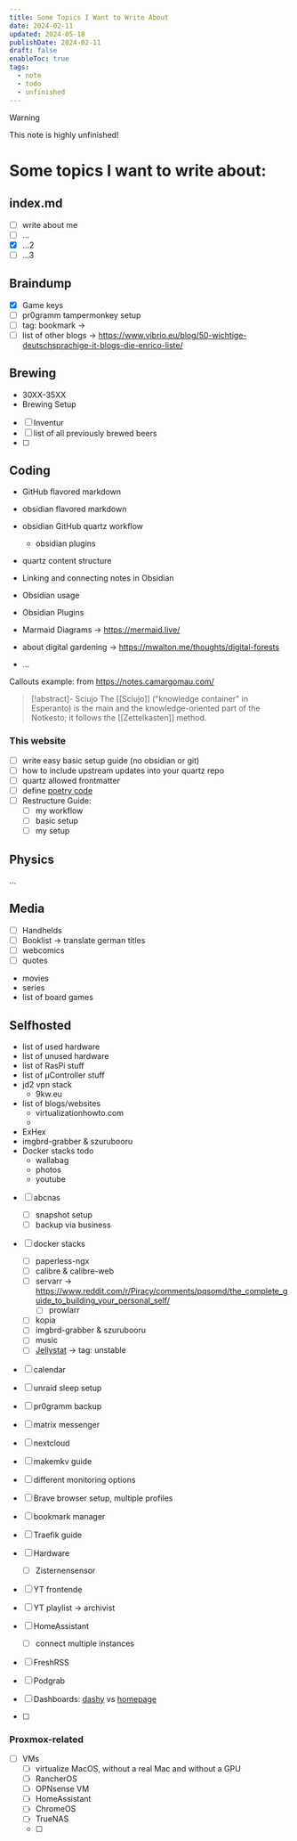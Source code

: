 ```yaml
---
title: Some Topics I Want to Write About
date: 2024-02-11
updated: 2024-05-18
publishDate: 2024-02-11
draft: false
enableToc: true
tags:
  - note
  - todo
  - unfinished
---
```


> [!warning]
> This note is highly unfinished!
 
# Some topics I want to write about:

## index.md

- [ ] write about me
- [ ] ...
- [x] ...2
- [ ] ...3

## Braindump

- [x] Game keys
- [ ] pr0gramm tampermonkey setup
- [ ] tag: bookmark -> 
- [ ] list of other blogs -> https://www.vibrio.eu/blog/50-wichtige-deutschsprachige-it-blogs-die-enrico-liste/

## Brewing

- 30XX-35XX
- Brewing Setup
- [ ] Inventur
- [ ] list of all previously brewed beers
- [ ] 

## Coding

- GitHub flavored markdown
- obsidian flavored markdown
- obsidian GitHub quartz workflow
   - obsidian plugins
- quartz content structure

- Linking and connecting notes in Obsidian
- Obsidian usage
- Obsidian Plugins
- Marmaid Diagrams -> https://mermaid.live/
- about digital gardening -> https://mwalton.me/thoughts/digital-forests
- ...

Callouts example: from https://notes.camargomau.com/

> [!abstract]- Sciujo
> The [[Sciujo]] ("knowledge container" in Esperanto) is the main and the knowledge-oriented part of the Notkesto; it follows the [[Zettelkasten]] method.

### This website

- [ ] write easy basic setup guide (no obsidian or git)
- [ ] how to include upstream updates into your quartz repo
- [ ] quartz allowed frontmatter
- [ ] define [poetry code](https://github.com/search?q=repo%3Ajackyzha0%2Fjackyzha0.github.io%20poetry&type=code)
- [ ] Restructure Guide:
	- [ ] my workflow
	- [ ] basic setup
	- [ ] my setup

## Physics

...

## Media

- [ ] Handhelds
- [ ] Booklist -> translate german titles
- [ ] webcomics
- [ ] quotes
- movies
- series
- list of board games

## Selfhosted

- list of used hardware
- list of unused hardware
- list of RasPi stuff
- list of µController stuff
- jd2 vpn stack
   - 9kw.eu
- list of blogs/websites
   - virtualizationhowto.com
   - 
- ExHex
- imgbrd-grabber & szurubooru
- Docker stacks todo
   - wallabag
   - photos
   - youtube


- [ ] abcnas
	- [ ] snapshot setup
	- [ ] backup via business
- [ ] docker stacks
	- [ ] paperless-ngx
	- [ ] calibre & calibre-web
	- [ ] servarr -> https://www.reddit.com/r/Piracy/comments/pqsomd/the_complete_guide_to_building_your_personal_self/
		- [ ] prowlarr
	- [ ] kopia
	- [ ] imgbrd-grabber & szurubooru
	- [ ] music
	- [ ] [Jellystat](https://github.com/CyferShepard/Jellystat) -> tag: unstable
- [ ] calendar
- [ ] unraid sleep setup
- [ ] pr0gramm backup
- [ ] matrix messenger
- [ ] nextcloud
- [ ] makemkv guide

- [ ] different monitoring options
- [ ] Brave browser setup, multiple profiles
- [ ] bookmark manager
- [ ] Traefik guide
- [ ] Hardware
	- [ ] Zisternensensor
- [ ] YT frontende
- [ ] YT playlist -> archivist
- [ ] HomeAssistant
	- [ ] connect multiple instances
- [ ] FreshRSS
- [ ] Podgrab
- [ ] Dashboards: [dashy](https://github.com/Lissy93/dashy) vs [homepage](https://github.com/gethomepage/homepage)
- [ ] 


### Proxmox-related

- [ ] VMs
	- [ ] virtualize MacOS, without  a real Mac and without a GPU
	- [ ] RancherOS
	- [ ] OPNsense VM
	- [ ] HomeAssistant
	- [ ] ChromeOS
	- [ ] TrueNAS
	- [ ] 

